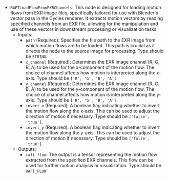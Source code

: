 - `RAFTLoadFlowFromEXRChannels`: This node is designed for loading motion flows from EXR image files, specifically tailored for use with Blender's vector pass in the Cycles renderer. It extracts motion vectors by reading specified channels from an EXR file, allowing for the manipulation and use of these vectors in downstream processing or visualization tasks.
    - Inputs:
        - `path` (Required): Specifies the file path to the EXR image from which motion flows are to be loaded. This path is crucial as it directs the node to the source image for processing. Type should be `STRING`.
        - `x_channel` (Required): Determines the EXR image channel (R, G, B, A) to be used for the x-component of the motion flow. The choice of channel affects how motion is interpreted along the x-axis. Type should be `['R', 'G', 'B', 'A']`.
        - `y_channel` (Required): Determines the EXR image channel (R, G, B, A) to be used for the y-component of the motion flow. The choice of channel affects how motion is interpreted along the y-axis. Type should be `['R', 'G', 'B', 'A']`.
        - `invert_x` (Required): A boolean flag indicating whether to invert the motion flow along the x-axis. This can be used to adjust the direction of motion if necessary. Type should be `['false', 'true']`.
        - `invert_y` (Required): A boolean flag indicating whether to invert the motion flow along the y-axis. This can be used to adjust the direction of motion if necessary. Type should be `['false', 'true']`.
    - Outputs:
        - `raft_flow`: The output is a tensor representing the motion flow extracted from the specified EXR channels. This flow can be used for further motion analysis or visualization. Type should be `RAFT_FLOW`.
